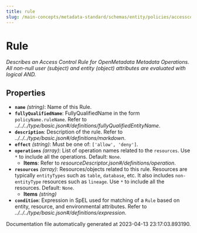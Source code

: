 ```yaml
---
title: rule
slug: /main-concepts/metadata-standard/schemas/entity/policies/accesscontrol/rule
---
```


# Rule

*Describes an Access Control Rule for OpenMetadata Metadata Operations. All non-null user (subject) and entity (object) attributes are evaluated with logical AND.*

## Properties

- **`name`** *(string)*: Name of this Rule.
- **`fullyQualifiedName`**: FullyQualifiedName in the form `policyName.ruleName`. Refer to *../../../type/basic.json#/definitions/fullyQualifiedEntityName*.
- **`description`**: Description of the rule. Refer to *../../../type/basic.json#/definitions/markdown*.
- **`effect`** *(string)*: Must be one of: `['allow', 'deny']`.
- **`operations`** *(array)*: List of operation names related to the `resources`. Use `*` to include all the operations. Default: `None`.
  - **Items**: Refer to *resourceDescriptor.json#/definitions/operation*.
- **`resources`** *(array)*: Resources/objects related to this rule. Resources are typically `entityTypes` such as `table`, `database`, etc. It also includes `non-entityType` resources such as `lineage`. Use `*` to include all the resources. Default: `None`.
  - **Items** *(string)*
- **`condition`**: Expression in SpEL used for matching of a `Rule` based on entity, resource, and environmental attributes. Refer to *../../../type/basic.json#/definitions/expression*.


Documentation file automatically generated at 2023-04-13 23:17:03.893190.
